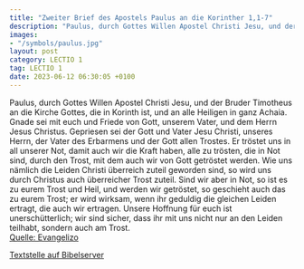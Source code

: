 ```yaml
---
title: "Zweiter Brief des Apostels Paulus an die Korinther 1,1-7"
description: "Paulus, durch Gottes Willen Apostel Christi Jesu, und der Bruder Timotheus an die Kirche Gottes, die in Korinth ist, und an alle Heiligen in ganz Achaia. Gnade sei mit euch und Friede von Gott, unserem Vater, und dem Herrn Jesus Christus. Gepriesen sei der Gott und Vater Jesu Chr...."
images:
- "/symbols/paulus.jpg"
layout: post
category: LECTIO 1
tag: LECTIO 1
date: 2023-06-12 06:30:05 +0100
---
```

Paulus, durch Gottes Willen Apostel Christi Jesu, und der Bruder Timotheus an die Kirche Gottes, die in Korinth ist, und an alle Heiligen in ganz Achaia.
Gnade sei mit euch und Friede von Gott, unserem Vater, und dem Herrn Jesus Christus.
Gepriesen sei der Gott und Vater Jesu Christi, unseres Herrn, der Vater des Erbarmens und der Gott allen Trostes.<!--more-->
Er tröstet uns in all unserer Not, damit auch wir die Kraft haben, alle zu trösten, die in Not sind, durch den Trost, mit dem auch wir von Gott getröstet werden.
Wie uns nämlich die Leiden Christi überreich zuteil geworden sind, so wird uns durch Christus auch überreicher Trost zuteil.
Sind wir aber in Not, so ist es zu eurem Trost und Heil, und werden wir getröstet, so geschieht auch das zu eurem Trost; er wird wirksam, wenn ihr geduldig die gleichen Leiden ertragt, die auch wir ertragen.
Unsere Hoffnung für euch ist unerschütterlich; wir sind sicher, dass ihr mit uns nicht nur an den Leiden teilhabt, sondern auch am Trost.<br>
[Quelle: Evangelizo](https://evangeliumtagfuertag.org/DE/gospel)

[Textstelle auf Bibelserver](https://www.bibleserver.com/EU/2.Korinther1,1-7)
